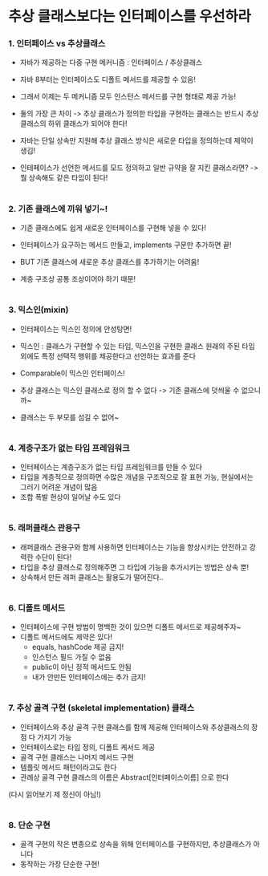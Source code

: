 # 추상 클래스보다는 인터페이스를 우선하라

### 1. 인터페이스 vs 추상클래스
- 자바가 제공하는 다중 구현 메커니즘 : 인터페이스 / 추상클래스
- 자바 8부터는 인터페이스도 디폴트 메서드를 제공할 수 있음!
- 그래서 이제는 두 메커니즘 모두 인스턴스 메서드를 구현 형태로 제공 가능!
- 둘의 가장 큰 차이 -> 추상 클래스가 정의한 타입을 구현하는 클래스는 반드시 추상클래스의 하위 클래스가 되어야 한다!

- 자바는 단일 상속만 지원해 추상 클래스 방식은 새로운 타입을 정의하는데 제약이 생김!
- 인테페이스가 선언한 메서드를 모드 정의하고 일반 규약을 잘 지킨 클래스라면? -> 뭘 상속해도 같은 타입이 된다!

#
### 2. 기존 클래스에 끼워 넣기~! 
- 기존 클래스에도 쉽게 새로운 인터페이스를 구현해 넣을 수 있다!
- 인터페이스가 요구하는 메서드 만들고, implements 구문만 추가하면 끝!

- BUT 기존 클래스에 새로운 추상 클래스를 추가하기는 어려움!
- 계층 구조상 공통 조상이어야 하기 때문!

#
### 3. 믹스인(mixin)
- 인터페이스는 믹스인 정의에 안성탕면!
- 믹스인 : 클래스가 구현할 수 있는 타입, 믹스인을 구현한 클래스 원래의 주된 타입 외에도 특정 선택적 행위를 제공한다고 선언하는 효과를 준다
- Comparable이 믹스인 인터페이스!

- 추상 클래스는 믹스인 클래스로 정의 할 수 없다 -> 기존 클래스에 덧씌울 수 없으니까~
- 클래스는 두 부모를 섬길 수 없어~

#
### 4. 계층구조가 없는 타입 프레임워크
- 인터페이스는 계층구조가 없는 타입 프레임워크를 만들 수 있다
- 타입을 계층적으로 정의하면 수많은 개념을 구조적으로 잘 표현 가능, 현실에서는 그러기 어려운 개념이 많음
- 조합 폭발 현상이 일어날 수도 있다

#
### 5. 래퍼클래스 관용구
- 래퍼클래스 관용구와 함께 사용하면 인터페이스는 기능을 향상시키는 안전하고 강력한 수단이 된다!
- 타입을 추상 클래스로 정의해주면 그 타입에 기능을 추가시키는 방법은 상속 뿐!
- 상속해서 만든 래퍼 클래스는 활용도가 떨어진다..

#
### 6. 디폴트 메서드
- 인터페이스에 구현 방법이 명백한 것이 있으면 디폴트 메서드로 제공해주자~
- 디폴트 메서드에도 제약은 있다! 
  - equals, hashCode 제공 금지!
  - 인스턴스 필드 가질 수 없움
  - public이 아닌 정적 메서드도 안됨
  - 내가 안만든 인터페이스에는 추가 금지!

#
### 7. 추상 골격 구현 (skeletal implementation) 클래스
- 인터페이스와 추상 골격 구현 클래스를 함께 제공해 인터페이스와 추상클래스의 장점 다 가지기 가능
- 인터페이스로는 타입 정의, 디폴트 케서드 제공
- 골격 구현 클래스는 나머지 메서드 구현
- 템플릿 메서드 패턴이라고도 한다
- 관례상 골격 구현 클래스의 이름은 Abstract[인터페이스이름] 으로 한다

(다시 읽어보기 제 정신이 아님!)


#
### 8. 단순 구현
- 골격 구현의 작은 변종으로 상속을 위해 인터페이스를 구현하지만, 추상클래스가 아니다
- 동작하는 가장 단순한 구현!


